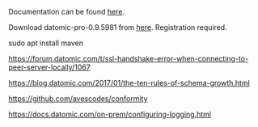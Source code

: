 Documentation can be found [here](https://docs.datomic.com/on-prem/index.html).

Download  datomic-pro-0.9.5981 from [here](https://my.datomic.com/downloads/pro). Registration required.

sudo apt install maven

https://forum.datomic.com/t/ssl-handshake-error-when-connecting-to-peer-server-locally/1067

https://blog.datomic.com/2017/01/the-ten-rules-of-schema-growth.html

https://github.com/avescodes/conformity

https://docs.datomic.com/on-prem/configuring-logging.html

